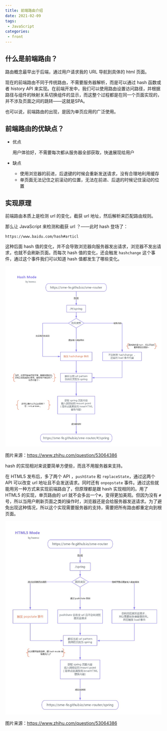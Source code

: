 ```yaml
---
title: 前端路由介绍
date: 2021-02-09
tags:
 - JavaScript
categories:
 - front
---
```


## 什么是前端路由？

路由概念最早出于后端，通过用户请求我的 URL 导航到具体的 html 页面。

现在的前端路由不同于传统路由，不需要服务器解析，而是可以通过 hash 函数或者 history API 来实现。在前端开发中，我们可以使用路由设置访问路径，并根据路径与组件的映射关系切换组件的显示，而这整个过程都是在同一个页面实现的，并不涉及页面之间的跳转——这就是SPA。

也可以说，前端路由的出现，是因为单页应用的广泛使用。

## 前端路由的优缺点？

- 优点

  用户体验好，不需要每次都从服务器全部获取，快速展现给用户

- 缺点

  - 使用浏览器的前进，后退键的时候会重新发送请求，没有合理地利用缓存
  - 单页面无法记住之前滚动的位置，无法在前进、后退的时候记住滚动的位置

## 实现原理

前端路由本质上是检测 url 的变化，截获 url 地址，然后解析来匹配路由规则。

那么让 JavaScript 来检测和截获 url ？——此时 hash 登场了：

```shell
https://www.baidu.com/hash#articl
```

这种后面 hash 值的变化，并不会导致浏览器向服务器发出请求，浏览器不发出请求，也就不会刷新页面。而每次 hash 值的变化，还会触发 `hashchange` 这个事件，通过这个事件我们可以知道 hash 值都发生了哪些变化。

![](../imgs/hash_router.jpg)

图片来源：https://www.zhihu.com/question/53064386

hash 的实现相对来说要简单方便些，而且不用服务器来支持。

在 HTML5 发布后，多了两个 API ，`pushState` 和 `replaceState`，通过这两个 API 可以改变 url 地址且不会发送请求。同时还有 `onpopstate` 事件。通过这些就能用另一种方式来实现前端路由了，但原理都是跟 hash 实现相同的。用了 HTML5 的实现，单页路由的 url 就不会多出一个`#`，变得更加美观。但因为没有 `#` 号，所以当用户刷新页面之类的操作时，浏览器还是会给服务器发送请求。为了避免出现这种情况，所以这个实现需要服务器的支持，需要把所有路由都重定向到根页面。

![](../imgs/html5_router.jpg)

图片来源：https://www.zhihu.com/question/53064386